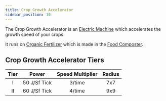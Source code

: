 ```yaml
---
title: Crop Growth Accelerator
sidebar_position: 10
---
```


The Crop Growth Accelerator is an [Electric Machine](../Electric-Machines.md) which accelerates the growth speed of your crops.  

It runs on [Organic Fertilizer](../../Miscellaneous-Items/Miscellaneous-Items.md) which is made in the [Food Composter](Food-Composter.md).

## Crop Growth Accelerator Tiers

| Tier |     Power     | Speed Multiplier | Radius |
| :--: | :-----------: | :--------------: | :----: |
| I    | 50 J/Sf Tick  | 3/time           | 7x7    |
| II   | 60 J/Sf Tick  | 4/time           | 9x9    |
